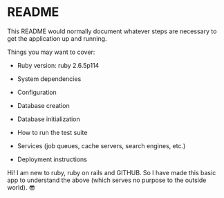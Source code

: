 # README

This README would normally document whatever steps are necessary to get the
application up and running.

Things you may want to cover:

* Ruby version: ruby 2.6.5p114

* System dependencies

* Configuration

* Database creation

* Database initialization

* How to run the test suite

* Services (job queues, cache servers, search engines, etc.)

* Deployment instructions



Hi!
I am new to ruby, ruby on rails and GITHUB.
So I have made this basic app to understand the above (which serves no purpose to the outside world). 😎
